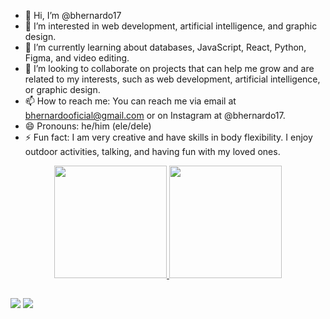 - 👋 Hi, I’m @bhernardo17
- 👀 I’m interested in web development, artificial intelligence, and graphic design.
- 🌱 I’m currently learning about databases, JavaScript, React, Python, Figma, and video editing.
- 💞️ I’m looking to collaborate on projects that can help me grow and are related to my interests, such as web development, artificial intelligence, or graphic design.
- 📫 How to reach me: You can reach me via email at bhernardooficial@gmail.com or on Instagram at @bhernardo17.
- 😄 Pronouns: he/him (ele/dele)
- ⚡ Fun fact: I am very creative and have skills in body flexibility. I enjoy outdoor activities, talking, and having fun with my loved ones.

<div align="center">
  <a href="https://github.com/40777">
  <img height="180em" src="https://github-readme-stats.vercel.app/api?username=bhernardo17&show_icons=true&theme=dark&include_all_commits=true&count_private=true"/>
  <img height="180em" src="https://github-readme-stats.vercel.app/api/top-langs/?username=bhernardo17&layout=compact&langs_count=7&theme=dark"/>
</div>

## 
  
<div> 
<a href="https://www.instagram.com/bhernardo17/" target="_blank"><img src="https://img.shields.io/badge/-Instagram-%23E4405F?style=for-the-badge&logo=instagram&logoColor=white" target="_blank"></a>
<a href="https://www.linkedin.com/in/bhernardo-ramos-vieira-50b343272/" target="_blank"><img src="https://img.shields.io/badge/-LinkedIn-%230077B5?style=for-the-badge&logo=linkedin&logoColor=white" target="_blank"></a>
</div>
